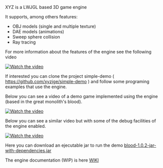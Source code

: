 XYZ is a LWJGL based 3D game engine 

It supports, among others features:

* OBJ models (single and multiple texture)
* DAE models (animations)
* Sweep sphere collision
* Ray tracing

For more information about the features of the engine see the following video

[![Watch the video](https://i.ytimg.com/vi/HnlVdcr7t5Q/hqdefault.jpg)](https://youtu.be/HnlVdcr7t5Q)

If interested you can clone the project simple-demo ( https://github.com/xyzjge/simple-demo ) and follow some programing examples that use the engine.

Below you can see a video of a demo game implemented using the engine (based in the great monolith's blood).

[![Watch the video](https://i.ytimg.com/vi/92trgYtnDO0/hqdefault.jpg)](https://youtu.be/92trgYtnDO0)

Below you can see a similar video but with some of the debug facilities of the engine enabled.

[![Watch the video](https://i.ytimg.com/vi/qBIj428Y8c0/hqdefault.jpg)](https://youtu.be/qBIj428Y8c0)

Here you can download an ejecutable jar to run the demo [blood-1.0.2-jar-with-dependencies.jar](https://drive.google.com/file/d/16GUjV9DzoOOwpxZL9PTYrBOsGLfSzi9T/view?usp=sharing)

The engine documentation (WIP) is here [WIKI](https://github.com/xyzjge/game-engine/wiki)
